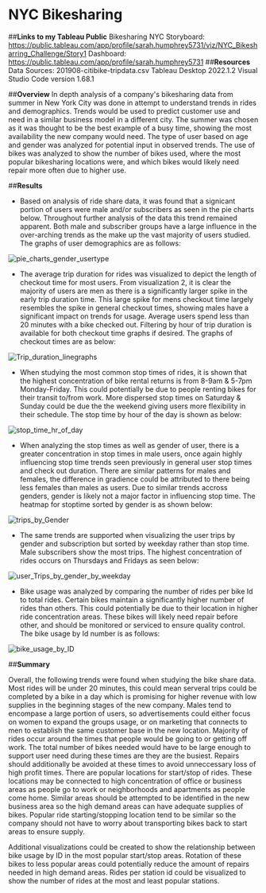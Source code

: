 # **NYC Bikesharing**

##**Links to my Tableau Public**
Bikesharing NYC Storyboard: https://public.tableau.com/app/profile/sarah.humphrey5731/viz/NYC_Bikesharring_Challenge/Story1
Dashboard: https://public.tableau.com/app/profile/sarah.humphrey5731
##**Resources**
Data Sources: 201908-citibike-tripdata.csv
Tableau Desktop 2022.1.2
Visual Studio Code version 1.68.1

##**Overview**
In depth analysis of a company's bikesharing data from summer in New York City was done in attempt to understand trends in rides and demographics. Trends would be used to predict customer use and need in a similar business model in a different city. The summer was chosen as it was thought to be the best example of a busy time, showing the most availability the new company would need. The type of user based on age and gender was analyzed for potential input in observed trends. The use of bikes was analyzed to show the number of bikes used, where the most popular bikesharing locations were, and which bikes would likely need repair more often due to higher use. 

##**Results**

- Based on analysis of ride share data, it was found that a signicant portion of users were male and/or subscribers as seen in the pie charts below. Throughout further analysis of the data this trend remained apparent. Both male and subscriber groups have a large influence in the over-arching trends as the make up the vast majority of users studied. The graphs of user demographics are as follows:

![pie_charts_gender_usertype](https://user-images.githubusercontent.com/100040705/174521233-a942958a-cb38-4b6b-b687-be60b02af1b9.png)


- The average trip duration for rides was visualized to depict the length of checkout time for most users. From visualization 2, it is clear the majority of users are men as there is a significantly larger spike in the early trip duration time. This large spike for mens checkout time largely resembles the spike in general checkout times, showing males have a significant impact on trends for usage. Average users spend less than 20 minutes with a bike checked out. Filtering by hour of trip duration is available for both checkout time graphs if desired. The graphs of checkout times are as below:


![Trip_duration_linegraphs](https://user-images.githubusercontent.com/100040705/174521226-fa88806f-7c32-4309-8d9e-512b8d2dbee6.png)

- When studying the most common stop times of rides, it is shown that the highest concentration of bike rental returns is from 8-9am & 5-7pm Monday-Friday. This could potentially be due to people renting bikes for their transit to/from work. More dispersed stop times on Saturday & Sunday could be due the the weekend giving users more flexibility in their schedule. The stop time by hour of the day is shown as below:

![stop_time_hr_of_day](https://user-images.githubusercontent.com/100040705/174521340-622b0e3d-a832-48ca-9995-017707758365.png)


- When analyzing the stop times as well as gender of user, there is a greater concentration in stop times in male users, once again highly influencing stop time trends seen previously in general user stop times and check out duration. There are similar patterns for males and females, the difference in gradience could be attributed to there being less females than males as users. Due to similar trends accross genders, gender is likely not a major factor in influencing stop time. The heatmap for stoptime sorted by gender is as shown below:

![trips_by_Gender](https://user-images.githubusercontent.com/100040705/174521560-5bd94a80-5c18-40b7-9b4f-e10fbc835d4b.png)


- The same trends are supported when visualizing the user trips by gender and subscription but sorted by weekday rather than stop time. Male subscribers show the most trips. The highest concentration of rides occurs on Thursdays and Fridays as seen below: 

![user_Trips_by_gender_by_weekday](https://user-images.githubusercontent.com/100040705/174521809-1302bd4a-8f7c-4a03-88bb-cf7ce479d45b.png)

- Bike usage was analyzed by comparing the number of rides per bike Id to total rides. Certain bikes maintain a significantly higher number of rides than others. This could potentially be due to their location in higher ride concentration areas. These bikes will likely need repair before other, and should be monitored or serviced to ensure quality control. The bike usage by Id number is as follows:

![bike_usage_by_ID](https://user-images.githubusercontent.com/100040705/174521907-dad06fbc-388d-430a-888d-6e96d0f2fb5c.png)

##**Summary**

Overall, the following trends were found when studying the bike share data. Most rides will be under 20 minutes, this could mean serveral trips could be completed by a bike in a day which is promising for higher revenue with low supplies in the beginning stages of the new company. Males tend to encompase a large portion of users, so advertisements could either focus on women to expand the groups usage, or on marketing that connects to men to establish the same customer base in the new location. Majority of rides occur around the times that people would be going to or getting off work. The total number of bikes needed would have to be large enough to support user need during these times are they are the busiest. Repairs should additionally be avoided at these times to avoid unneccessary loss of high profit times. There are popular locations for start/stop of rides. These locations may be connected to high concentration of office or business areas as people go to work or neighborhoods and apartments as people come home. Similar areas should be attempted to be identified in the new business area so the high demand areas can have adequate supplies of bikes. Popular ride starting/stopping location tend to be similar so the company should not have to worry about transporting bikes back to start areas to ensure supply.  

Additional visualizations could be created to show the relationship between bike usage by ID in the most popular start/stop areas. Rotation of these bikes to less popular areas could potentially reduce the amount of repairs needed in high demand areas. Rides per station id could be visualized to show the number of rides at the most and least popular stations. 







